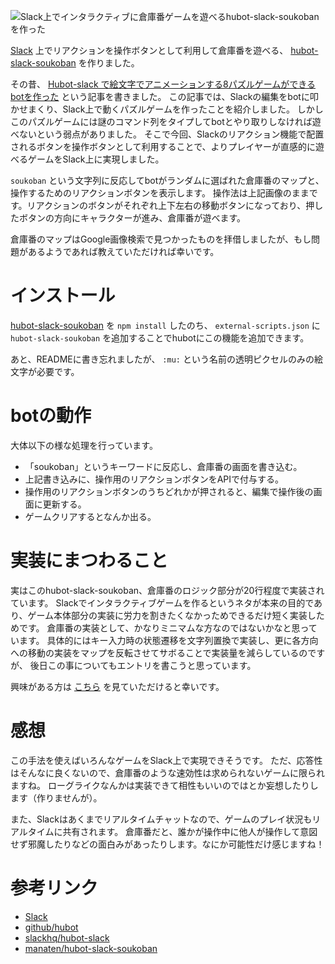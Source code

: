 <!--
title: Slack上でインタラクティブに倉庫番ゲームを遊べるhubot-slack-soukobanを作った
date:  2016-05-xx 12:00
categories: [Slack,Hubot,CoffeeScript]
-->


![Slack上でインタラクティブに倉庫番ゲームを遊べるhubot-slack-soukobanを作った](http://manaten.net/wp-content/uploads/2016/05/soukoban.gif)


[Slack](https://slack.com/) 上でリアクションを操作ボタンとして利用して倉庫番を遊べる、 [hubot-slack-soukoban](https://www.npmjs.com/package/hubot-slack-soukoban) を作りました。

<!-- more -->

その昔、 [Hubot-slack で絵文字でアニメーションする8パズルゲームができるbotを作った](http://blog.manaten.net/entry/slack-puzzle-bot) という記事を書きました。
この記事では、Slackの編集をbotに叩かせまくり、Slack上で動くパズルゲームを作ったことを紹介しました。
しかしこのパズルゲームには謎のコマンド列をタイプしてbotとやり取りしなければ遊べないという弱点がありました。
そこで今回、Slackのリアクション機能で配置されるボタンを操作ボタンとして利用することで、よりプレイヤーが直感的に遊べるゲームをSlack上に実現しました。

`soukoban` という文字列に反応してbotがランダムに選ばれた倉庫番のマップと、操作するためのリアクションボタンを表示します。
操作法は上記画像のままです。リアクションのボタンがそれぞれ上下左右の移動ボタンになっており、押したボタンの方向にキャラクターが進み、倉庫番が遊べます。

倉庫番のマップはGoogle画像検索で見つかったものを拝借しましたが、もし問題があるようであれば教えていただければ幸いです。

# インストール

[hubot-slack-soukoban](https://www.npmjs.com/package/hubot-slack-soukoban) を `npm install` したのち、 `external-scripts.json` に
`hubot-slack-soukoban` を追加することでhubotにこの機能を追加できます。

あと、READMEに書き忘れましたが、 `:mu:` という名前の透明ピクセルのみの絵文字が必要です。


# botの動作

大体以下の様な処理を行っています。

* 「soukoban」というキーワードに反応し、倉庫番の画面を書き込む。
* 上記書き込みに、操作用のリアクションボタンをAPIで付与する。
* 操作用のリアクションボタンのうちどれかが押されると、編集で操作後の画面に更新する。
* ゲームクリアするとなんか出る。


# 実装にまつわること

実はこのhubot-slack-soukoban、倉庫番のロジック部分が20行程度で実装されています。
Slackでインタラクティブゲームを作るというネタが本来の目的であり、ゲーム本体部分の実装に労力を割きたくなかっためできるだけ短く実装しためです。
倉庫番の実装として、かなりミニマムな方なのではないかなと思っています。
具体的にはキー入力時の状態遷移を文字列置換で実装し、更に各方向への移動の実装をマップを反転させてサボることで実装量を減らしているのですが、
後日この事についてもエントリを書こうと思っています。

興味がある方は [こちら](https://github.com/manaten/hubot-slack-soukoban/blob/master/src/index.coffee#L27) を見ていただけると幸いです。

# 感想

この手法を使えばいろんなゲームをSlack上で実現できそうです。
ただ、応答性はそんなに良くないので、倉庫番のような速効性は求められないゲームに限られますね。
ローグライクなんかは実装できて相性もいいのではとか妄想したりします（作りませんが）。

また、Slackはあくまでリアルタイムチャットなので、ゲームのプレイ状況もリアルタイムに共有されます。
倉庫番だと、誰かが操作中に他人が操作して意図せず邪魔したりなどの面白みがあったりします。なにか可能性だけ感じますね！


# 参考リンク

- [Slack](https://slack.com/)
- [github/hubot](https://github.com/github/hubot)
- [slackhq/hubot-slack](https://github.com/slackhq/hubot-slack)
- [manaten/hubot-slack-soukoban](https://www.npmjs.com/package/hubot-slack-soukoban)
